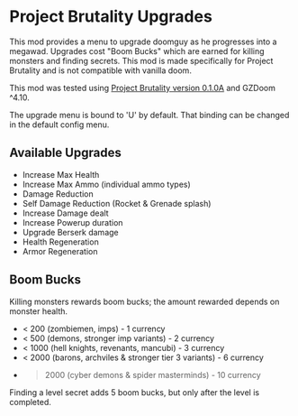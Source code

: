 # Project Brutality Upgrades

This mod provides a menu to upgrade doomguy as he progresses into a megawad. Upgrades cost "Boom Bucks" which are earned for killing monsters and finding secrets. This mod is made specifically for Project Brutality and is not compatible with vanilla doom.

This mod was tested using [Project Brutality version 0.1.0A](https://github.com/pa1nki113r/Project_Brutality/releases/tag/0.1.0A) and GZDoom ^4.10.

The upgrade menu is bound to 'U' by default. That binding can be changed in the default config menu.

## Available Upgrades

- Increase Max Health
- Increase Max Ammo (individual ammo types)
- Damage Reduction
- Self Damage Reduction (Rocket & Grenade splash)
- Increase Damage dealt
- Increase Powerup duration
- Upgrade Berserk damage
- Health Regeneration
- Armor Regeneration

## Boom Bucks

Killing monsters rewards boom bucks; the amount rewarded depends on monster health.

- < 200 (zombiemen, imps) - 1 currency
- < 500 (demons, stronger imp variants) - 2 currency
- < 1000 (hell knights, revenants, mancubi) - 3 currency
- < 2000 (barons, archviles & stronger tier 3 variants) - 6 currency
- > 2000 (cyber demons & spider masterminds) - 10 currency

Finding a level secret adds 5 boom bucks, but only after the level is completed.
